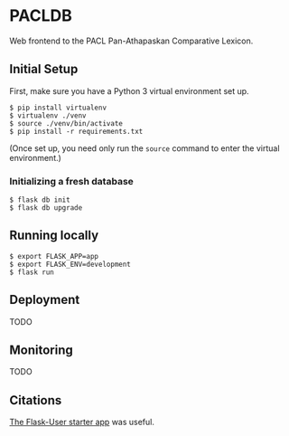 # PACLDB 
Web frontend to the PACL Pan-Athapaskan Comparative Lexicon.

## Initial Setup

First, make sure you have a Python 3 virtual environment set up.

```
$ pip install virtualenv 
$ virtualenv ./venv
$ source ./venv/bin/activate
$ pip install -r requirements.txt
```

(Once set up, you need only run the `source` command to enter the virtual
environment.)

### Initializing a fresh database

```
$ flask db init
$ flask db upgrade
```

## Running locally 

```
$ export FLASK_APP=app
$ export FLASK_ENV=development
$ flask run
```

## Deployment 

TODO

## Monitoring 

TODO

## Citations 

[The Flask-User starter app](https://github.com/lingthio/Flask-User-starter-app) 
was useful.
